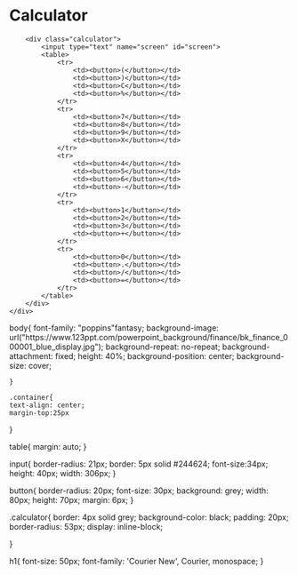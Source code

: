 
<!DOCTYPE html>
<html lang="en">

<head>
    <meta charset="UTF-8">
    <meta name="viewport" content="width=device-width, initial-scale=1.0">
    <meta http-equiv="X-UA-Compatible" content="ie=edge">
    <link rel="stylesheet" href="calculator.css">
    <title>Calculator</title>
</head>

<body>
    <div class="container">
        <h1>Calculator</h1>

        <div class="calculator">
            <input type="text" name="screen" id="screen">
            <table>
                <tr>
                    <td><button>(</button></td>
                    <td><button>)</button></td>
                    <td><button>C</button></td>
                    <td><button>%</button></td>
                </tr>
                <tr>
                    <td><button>7</button></td>
                    <td><button>8</button></td>
                    <td><button>9</button></td>
                    <td><button>X</button></td>
                </tr>
                <tr>
                    <td><button>4</button></td>
                    <td><button>5</button></td>
                    <td><button>6</button></td>
                    <td><button>-</button></td>
                </tr>
                <tr>
                    <td><button>1</button></td>
                    <td><button>2</button></td>
                    <td><button>3</button></td>
                    <td><button>+</button></td>
                </tr>
                <tr>
                    <td><button>0</button></td>
                    <td><button>.</button></td>
                    <td><button>/</button></td>
                    <td><button>=</button></td>
                </tr>
            </table>
        </div>
    </div>

</body>
<script src="calculator.js"></script>

</html>
body{
    font-family: "poppins"fantasy;
    background-image: url("https://www.123ppt.com/powerpoint_background/finance/bk_finance_000001_blue_display.jpg");
    background-repeat: no-repeat;
    background-attachment: fixed;
    height: 40%;
    background-position: center;
    background-size: cover;
    
    }
    
    .container{
    text-align: center;
    margin-top:25px
}

table{
    margin: auto;
}

input{
    border-radius: 21px;
    border: 5px solid #244624;
    font-size:34px;
    height: 40px;
    width: 306px;
}

button{
    border-radius: 20px;
    font-size: 30px;
    background: grey;
    width: 80px;
    height: 70px;
    margin: 6px;
}

.calculator{ 
    border: 4px solid grey;
    background-color: black;
    padding: 20px;
    border-radius: 53px;
    display: inline-block;
    
}

h1{
    font-size: 50px;
    font-family: 'Courier New', Courier, monospace;
}

